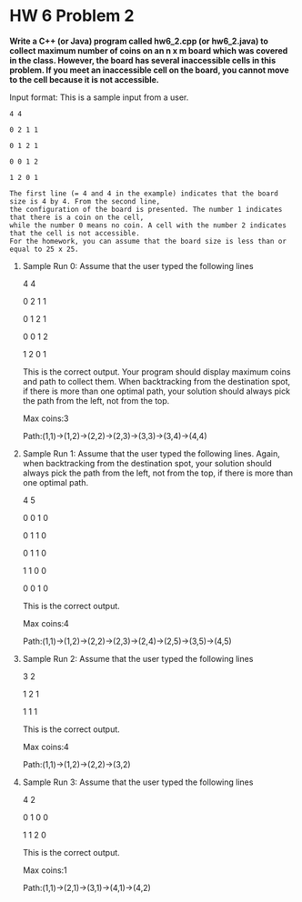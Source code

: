 # HW 6 Problem 2

**Write a C++ (or Java) program called hw6_2.cpp (or hw6_2.java) to collect maximum number of
coins on an n x m board which was covered in the class. However, the board has several inaccessible
cells in this problem. If you meet an inaccessible cell on the board, you cannot move to the cell because it
is not accessible.**

Input format: This is a sample input from a user.

	4 4
	
	0 2 1 1
	
	0 1 2 1
	
	0 0 1 2
	
	1 2 0 1
	
	The first line (= 4 and 4 in the example) indicates that the board size is 4 by 4. From the second line,
	the configuration of the board is presented. The number 1 indicates that there is a coin on the cell,
	while the number 0 means no coin. A cell with the number 2 indicates that the cell is not accessible.
	For the homework, you can assume that the board size is less than or equal to 25 x 25.

1. Sample Run 0: Assume that the user typed the following lines

	4 4
	
	0 2 1 1
	
	0 1 2 1
	
	0 0 1 2
	
	1 2 0 1

	This is the correct output. Your program should display maximum coins and path to collect them. When
backtracking from the destination spot, if there is more than one optimal path, your solution should
always pick the path from the left, not from the top.

	Max coins:3
	
	Path:(1,1)->(1,2)->(2,2)->(2,3)->(3,3)->(3,4)->(4,4)

2. Sample Run 1: Assume that the user typed the following lines. Again, when backtracking from the
destination spot, your solution should always pick the path from the left, not from the top, if there is
more than one optimal path.

	4 5
	
	0 0 1 0
	
	0 1 1 0
	
	0 1 1 0
	
	1 1 0 0
	
	0 0 1 0 

	This is the correct output.
	
	Max coins:4
	
	Path:(1,1)->(1,2)->(2,2)->(2,3)->(2,4)->(2,5)->(3,5)->(4,5)
	
3. Sample Run 2: Assume that the user typed the following lines

	3 2

	1 2 1
	
	1 1 1
	
	This is the correct output.

	Max coins:4

	Path:(1,1)->(1,2)->(2,2)->(3,2)

4. Sample Run 3: Assume that the user typed the following lines

	4 2
	
	0 1 0 0
	
	1 1 2 0

	This is the correct output.
	
	Max coins:1

	Path:(1,1)->(2,1)->(3,1)->(4,1)->(4,2)
	